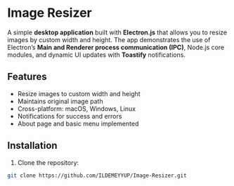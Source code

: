 # Image Resizer

A simple **desktop application** built with **Electron.js** that allows you to resize images by custom width and height. The app demonstrates the use of Electron’s **Main and Renderer process communication (IPC)**, Node.js core modules, and dynamic UI updates with **Toastify** notifications.

## Features

- Resize images to custom width and height
- Maintains original image path
- Cross-platform: macOS, Windows, Linux
- Notifications for success and errors
- About page and basic menu implemented

## Installation

1. Clone the repository:
```bash
git clone https://github.com/ILDEMEYYUP/Image-Resizer.git
